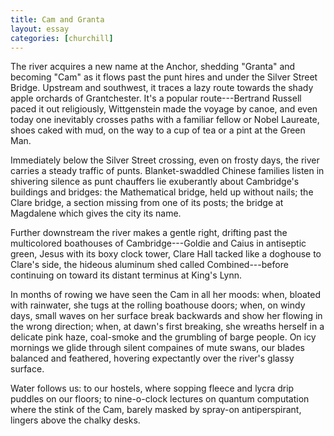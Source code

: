 ```yaml
---
title: Cam and Granta
layout: essay
categories: [churchill]
---
```


The river acquires a new name at the Anchor, shedding "Granta" and becoming
"Cam" as it flows past the punt hires and under the Silver Street Bridge.
Upstream and southwest, it traces a lazy route towards the shady apple orchards
of Grantchester. It's a popular route---Bertrand Russell paced it out
religiously, Wittgenstein made the voyage by canoe, and even today one
inevitably crosses paths with a familiar fellow or Nobel Laureate, shoes caked
with mud, on the way to a cup of tea or a pint at the Green Man.

Immediately below the Silver Street crossing, even on frosty days, the river
carries a steady traffic of punts. Blanket-swaddled Chinese families listen in
shivering silence as punt chauffers lie exuberantly about Cambridge's buildings
and bridges: the Mathematical bridge, held up without nails; the Clare bridge, a
section missing from one of its posts; the bridge at Magdalene which gives the
city its name.

Further downstream the river makes a gentle right, drifting past the
multicolored boathouses of Cambridge---Goldie and Caius in antiseptic green,
Jesus with its boxy clock tower, Clare Hall tacked like a doghouse to Clare's
side, the hideous aluminum shed called Combined---before continuing on toward
its distant terminus at King's Lynn.

In months of rowing we have seen the Cam in all her moods: when, bloated with
rainwater, she tugs at the rolling boathouse doors; when, on windy days, small
waves on her surface break backwards and show her flowing in the wrong
direction; when, at dawn's first breaking, she wreaths herself in a delicate
pink haze, coal-smoke and the grumbling of barge people. On icy mornings we
glide through silent compaines of mute swans, our blades balanced and feathered,
hovering expectantly over the river's glassy surface.

Water follows us: to our hostels, where sopping fleece and lycra drip puddles on
our floors; to nine-o-clock lectures on quantum computation where the stink of
the Cam, barely masked by spray-on antiperspirant, lingers above the chalky
desks.
